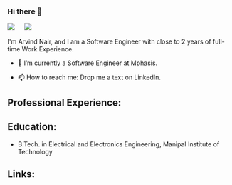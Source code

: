 ### Hi there 👋

<p float="center">
  <img src="![Alt text](image.png)"
 width="150"/>
  &emsp;
  <img src="![Alt text](image-1.png)"  width="150"/>
  &emsp;
 
</p>

<!--
**arvml2906** is a ✨ _special_ ✨ repository because its `README.md` (this file) appears on your GitHub profile.

Here are some ideas to get you started:

- 🔭 I’m currently working on ...
- 🌱 I’m currently learning ...
- 👯 I’m looking to collaborate on ...
- 🤔 I’m looking for help with ...
- 💬 Ask me about ...
- 📫 How to reach me: ...
- 😄 Pronouns: ...
- ⚡ Fun fact: ...
-->

I'm Arvind Nair, and I am a Software Engineer with close to 2 years of full-time Work Experience.

- 🌱 I’m currently a Software Engineer at Mphasis.

- 📫 How to reach me: Drop me a text on LinkedIn. 


## Professional Experience: 


## Education:

- B.Tech. in Electrical and Electronics Engineering, Manipal Institute of Technology

## Links:

